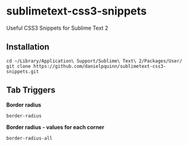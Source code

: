 sublimetext-css3-snippets
=========================

Useful CSS3 Snippets for Sublime Text 2

## Installation

```
cd ~/Library/Application\ Support/Sublime\ Text\ 2/Packages/User/
git clone https://github.com/danielpquinn/sublimetext-css3-snippets.git
```

## Tab Triggers

__Border radius__
```
border-radius
```

__Border radius - values for each corner__
```
border-radius-all
```


